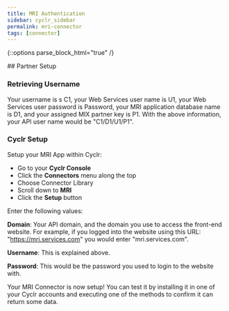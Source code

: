 ```yaml
---
title: MRI Authentication
sidebar: cyclr_sidebar
permalink: mri-connector
tags: [connector]
---
```

{::options parse_block_html="true" /}
<section class="card">
## Partner Setup

### Retrieving Username
Your username is s C1, your Web Services user name is U1, your Web Services user password is Password, your MRI application database name is D1, and your assigned MIX partner key is P1. With the above information, your API user name would be "C1/D1/U1/P1".

### Cyclr Setup

Setup your MRI App within Cyclr:

*   Go to your **Cyclr Console**
*   Click the **Connectors** menu along the top
*   Choose Connector Library
*   Scroll down to **MRI**
*   Click the **Setup** button

Enter the following values:

**Domain**: Your API domain, and the domain you use to access the front-end website. For example, if you logged into the website using this URL: "https://mri.services.com" you would enter "mri.services.com".

**Username**: This is explained above.

**Password**: This would be the password you used to login to the website with.


Your MRI Connector is now setup! You can test it by installing it in one of your Cyclr accounts and executing one of the methods to confirm it can return some data.

</section>
